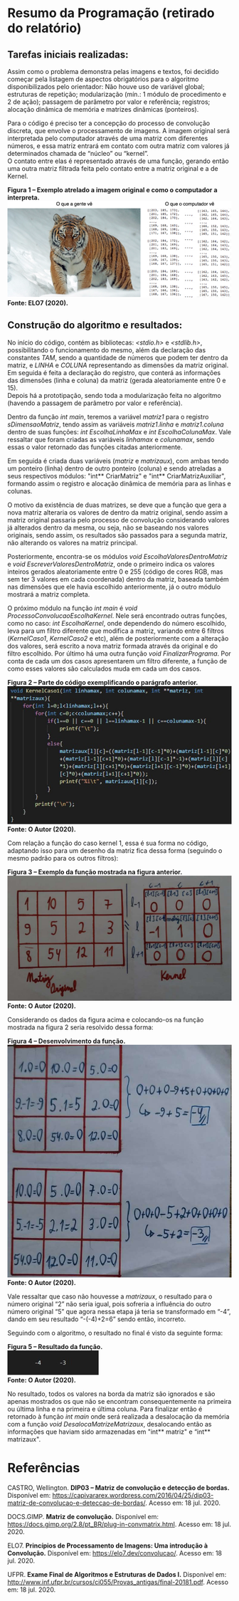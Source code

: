 # Resumo da Programação (retirado do relatório)
## Tarefas iniciais realizadas:

Assim como o problema demonstra pelas imagens e textos, foi decidido começar pela listagem de aspectos obrigatórios para o algoritmo disponibilizados pelo orientador: Não houve uso de variável global; estruturas de repetição; modularização (mín.: 1 módulo de procedimento e 2 de ação); passagem de parâmetro por valor e referência; registros; alocação dinâmica de memória e matrizes dinâmicas (ponteiros).

Para o código é preciso ter a concepção do processo de convolução discreta, que envolve o processamento de imagens. A imagem original será interpretada pelo computador através de uma matriz com diferentes números, e essa matriz entrará em contato com outra matriz com valores já determinados chamada de “núcleo” ou “kernel”.                               
O contato entre elas é representado através de uma função, gerando então uma outra matriz filtrada feita pelo contato entre a matriz original e a de Kernel.

**Figura 1 – Exemplo atrelado a imagem original e como o computador a interpreta.**
![convolucao-2](https://github.com/ArthurMS15/CCO_alg_problema1/blob/master/convolucao-2.png)                                                                                   
**Fonte: ELO7 (2020).**

## Construção do algoritmo e resultados:

No início do código, contém as bibliotecas: *<stdio.h>* e *<stdlib.h>*, possibilitando o funcionamento do mesmo, além da declaração das constantes *TAM*, sendo a quantidade de números que podem ter dentro da matriz, e *LINHA* e *COLUNA* representando as dimensões da matriz original.                                                                     
Em seguida é feita a declaração do registro, que conterá as informações das dimensões (linha e coluna) da matriz (gerada aleatoriamente entre 0 e 15).             
Depois há a prototipação, sendo toda a modularização feita no algoritmo (havendo a passagem de parâmetro por valor e referência).

Dentro da função *int main*, teremos a variável *matriz1* para o registro *sDimensaoMatriz*, tendo assim as variáveis *matriz1.linha* e *matriz1.coluna* dentro de suas funções: *int EscolhaLinhaMax* e *int EscolhaColunaMax*. 
Vale ressaltar que foram criadas as variáveis *linhamax* e *colunamax*, sendo essas o valor retornado das funções citadas anteriormente.

Em seguida é criada duas variáveis (*matriz* e *matrizaux*), com ambas tendo um ponteiro (linha) dentro de outro ponteiro (coluna) e sendo atreladas a seus respectivos módulos: "int** CriarMatriz" e "int** CriarMatrizAuxiliar", formando assim o registro e alocação dinâmica de memória para as linhas e colunas.

O motivo da existência de duas matrizes, se deve que a função que gera a nova matriz alteraria os valores de dentro da matriz original, sendo assim a matriz original passaria pelo processo de convolução considerando valores já alterados dentro da mesma, ou seja, não se baseando nos valores originais, sendo assim, os resultados são passados para a segunda matriz, não alterando os valores na matriz principal.

Posteriormente, encontra-se os módulos *void EscolhaValoresDentroMatriz* e *void EscreverValoresDentroMatriz*, onde o primeiro indica os valores inteiros gerados aleatoriamente entre 0 e 255 (código de cores RGB, mas sem ter 3 valores em cada coordenada) dentro da matriz, baseada também nas dimensões que ele havia escolhido anteriormente, já o outro módulo mostrará a matriz completa.

O próximo módulo na função *int main* é *void ProcessoConvolucaoEscolhaKernel*. Nele será encontrado outras funções, como no caso: *int EscolhaKernel*, onde dependendo do número escolhido, leva para um filtro diferente que modifica a matriz, variando entre 6 filtros (*KernelCaso1*, *KernelCaso2* e etc), além de posteriormente com a alteração dos valores, será escrito a nova matriz formada através da original e do filtro escolhido. Por último há uma outra função *void FinalizarPrograma*. Por conta de cada um dos casos apresentarem um filtro diferente, a função de como esses valores são calculados muda em cada um dos casos.

**Figura 2 – Parte do código exemplificando o parágrafo anterior.**
![algoritmo](https://github.com/ArthurMS15/CCO_alg_problema1/blob/master/algoritmo.png)                                                                                         
**Fonte: O Autor (2020).**

Com relação a função do caso kernel 1, essa é sua forma no código, adaptando isso para um desenho da matriz fica dessa forma (seguindo o mesmo padrão para os outros filtros):

**Figura 3 – Exemplo da função mostrada na figura anterior.**
![convolucao-algoritmo](https://github.com/ArthurMS15/CCO_alg_problema1/blob/master/convolucao-algoritmo.png)                                                                   
**Fonte: O Autor (2020).**    

Considerando os dados da figura acima e colocando-os na função mostrada na figura 2 seria resolvido dessa forma:

**Figura 4 – Desenvolvimento da função.**
![convolucao-algoritmo2](https://github.com/ArthurMS15/CCO_alg_problema1/blob/master/convolucao-algoritmo2.png)                                                                 
**Fonte: O Autor (2020).**

Vale ressaltar que caso não houvesse a *matrizaux*, o resultado para o número original “2” não seria igual, pois sofreria a influência do outro número original “5” que agora nessa etapa já teria se transformado em “-4”, dando em seu resultado “-(-4)+2=6” sendo então, incorreto.

Seguindo com o algoritmo, o resultado no final é visto da seguinte forma:

**Figura 5 – Resultado da função.**                                                                                                                                             
![resultado-convolucao](https://github.com/ArthurMS15/CCO_alg_problema1/blob/master/resultado-convolucao.png)                                                                   
**Fonte: O Autor (2020).**

No resultado, todos os valores na borda da matriz são ignorados e são apenas mostrados os que não se encontram consequentemente na primeira ou última linha e na primeira e última coluna.
Para finalizar então é retornado à função *int main* onde será realizada a desalocação da memória com a função *void DesalocaMatrizeMatrizaux*, desalocando então as informações que haviam sido armazenadas em "int** matriz" e “int** matrizaux".

# Referências

CASTRO, Wellington. **DIP03 – Matriz de convolução e detecção de bordas.** Disponível em: <https://capivararex.wordpress.com/2016/04/25/dip03-matriz-de-convolucao-e-deteccao-de-bordas/>. Acesso em: 18 jul. 2020.

DOCS.GIMP. **Matriz de convolução.** Disponível em: <https://docs.gimp.org/2.8/pt_BR/plug-in-convmatrix.html>. Acesso em: 18 jul. 2020.

ELO7. **Princípios de Processamento de Imagens: Uma introdução à Convolução.** Disponível em: <https://elo7.dev/convolucao/>. Acesso em: 18 jul. 2020.

UFPR. **Exame Final de Algoritmos e Estruturas de Dados I.** Disponível em: <http://www.inf.ufpr.br/cursos/ci055/Provas_antigas/final-20181.pdf>. Acesso em: 18 jul. 2020.

